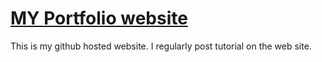 # [MY Portfolio website](https://sanjay-raghu.github.io/)
This is my github hosted website. I regularly post tutorial on the web site. 
